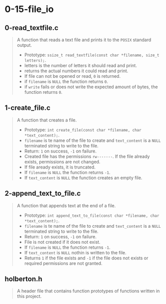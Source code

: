 # 0-15-file_io

## 0-read_textfile.c
> A function that reads a text file and prints it to the ``` POSIX ``` standard output.
> - Prototype: ``` ssize_t read_textfile(const char *filename, size_t letters); ```.
> - letters is the number of letters it should read and print.
> - returns the actual numbers it could read and print.
> - If file can not be opened or read, ``` 0 ``` is returned.
> - if ``` filename ``` is ``` NULL ``` the function returns ``` 0 ```.
> - if ``` write ``` fails or does not write the expected amount of bytes, the function returns ```0```.

## 1-create_file.c
> A function that creates a file.
> - Prototype: ``` int create_file(const char *filename, char *text_content); ```.
> - ``` filename ``` is te name of the file to create and ``` text_content ``` is a ``` NULL ```
terminated string to write to the file.
> - Return: ``` 1 ``` on success, ``` -1 ``` on failure.
> - Created file has the permissions ``` rw------- ```. If the file already exists, permissions are
 not changed.
> - If file aready exists, it is truncated.
> - If ``` filename ``` is ``` NULL ``` the function returns ``` -1 ```.
> - If ``` text_content ``` is ``` NULL ``` the function creates an empty file.

## 2-append_text_to_file.c
> A function that appends text at the end of a file.
> - Prototype: ``` int append_text_to_file(const char *filename, char *text_content); ```.
> -  ``` filename ``` is te name of the file to create and ``` text_content ``` is a ``` NULL ```
terminated string to write to the file.
> - Return: ``` 1 ``` on success, ``` -1 ``` on failure.
> - File is not created if it does not exist.
> - If ``` filename ``` is ``` NULL ``` the function returns ``` -1 ```.
> - If ``` text_content ``` is ``` NULL ``` nothin is written to the file.
> - Returns ``` 1 ``` if the file exists and ``` -1 ``` if the file does not exists or required permissions are not granted.

## holberton.h
> A header file that contains function prototypes of functions written in this project.

